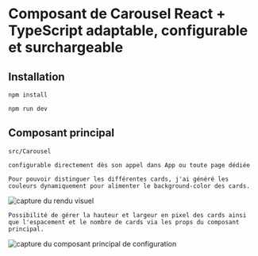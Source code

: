 # Composant de Carousel React + TypeScript adaptable, configurable et surchargeable

## Installation

`npm install`

`npm run dev`

## Composant principal

`src/Carousel`

`configurable directement dès son appel dans App ou toute page dédiée`

```Pour pouvoir distinguer les différentes cards, j'ai généré les couleurs dynamiquement pour alimenter le background-color des cards.```

![capture du rendu visuel](readme_pics/carousel.png)

```Possibilité de gérer la hauteur et largeur en pixel des cards ainsi que l'espacement et le nombre de cards via les props du composant principal.```

![capture du composant principal de configuration](readme_pics/configuration.png)
